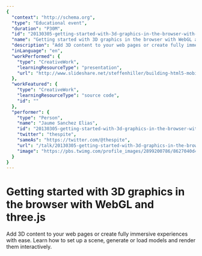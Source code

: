 ```yaml
---
{
  "context": "http://schema.org",
  "type": "Educational event",
  "duration": "P30M",
  "id": "20130305-getting-started-with-3d-graphics-in-the-browser-with-webgl-and-threejs",
  "name": "Getting started with 3D graphics in the browser with WebGL and three.js",
  "description": "Add 3D content to your web pages or create fully immersive experiences with ease. Learn how to set up a scene, generate or load models and render them interactively.",
  "inLanguage": "en",
  "workPerformed": {
    "type": "CreativeWork",
    "learningResourceType": "presentation",
    "url": "http://www.slideshare.net/steffenhiller/building-html5-mobile-apps-with-sencha-touch"
  },
  "workFeatured": {
    "type": "CreativeWork",
    "learningResourceType": "source code",
    "id": ""
  },
  "performer": {
    "type": "Person",
    "name": "Jaume Sanchez Elias",
    "id": "20130305-getting-started-with-3d-graphics-in-the-browser-with-webgl-and-threejs",
    "twitter": "thespite",
    "sameAs": "https://twitter.com/@thespite",
    "url": "/talk/20130305-getting-started-with-3d-graphics-in-the-browser-with-webgl-and-threejs.html",
    "image": "https://pbs.twimg.com/profile_images/2899200786/8627040d4affe3d9ff80c9e861f8ba34.png"
  }
}
---
```

# Getting started with 3D graphics in the browser with WebGL and three.js

Add 3D content to your web pages or create fully immersive experiences with ease. Learn how to set up a scene, generate or load models and render them interactively.